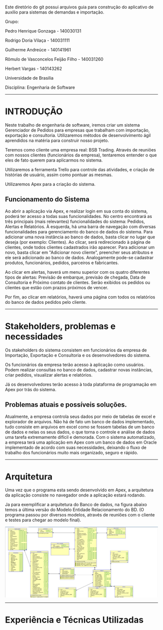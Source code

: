 Este diretório do git possui arquivos guia para construção do aplicativo de auxilio para sistemas de demandas e importação.

Grupo:

Pedro Henrique Gonzaga - 140030131

Rodrigo Doria Vilaça - 140031111

Guilherme Andreúce - 140141961

Rômulo de Vasconcelos Feijão Filho - 140031260

Herbert Vargas - 140143262

Universidade de Brasilia

Disciplina: Engenharia de Software

-----------------------------------------------------------------------------

# INTRODUÇÃO

Neste trabalho de engenharia de software, iremos criar um sistema Gerenciador de Pedidos para empresas que trabalham com importação, exportação e consultoria. Utilizaremos métodos de desenvolvimento ágil aprendidos na matéria para construir nosso projeto. 

Teremos como cliente uma empresa real: BSB Trading. Através de reuniões com nossos clientes (funcionários da empresa), tentaremos entender o que eles de fato querem para aplicarmos no sistema.

Utilizaremos a ferramenta Trello para controle das atividades, e criação de histórias de usuário, assim como pontuar as mesmas.

Utilizaremos Apex para a criação do sistema.

## Funcionamento do Sistema

Ao abrir a aplicação via Apex, e realizar login em sua conta do sistema, poderá ter acesso a todas suas funcionalidades.
No centro encontrará as três principais (mais relevantes) funcionalidades do sistema: Pedidos, Alertas e Relatórios.
À esquerda, há uma barra de navegação com diversas funcionalidades para gerenciamento do banco de dados do sistema.
Para adicionar uma nova instância ao banco de dados, basta clicar no lugar que deseja (por exemplo: Clientes). Ao clicar, será redirecionado à página de clientes, onde todos clientes cadastrados irão aparecer. Para adicionar um novo, basta clicar em "Adicionar novo cliente", preencher seus atributos e ele será adicionado ao banco de dados.
Analogamente pode-se cadastrar produtos, funcionários, pedidos, parceiros e fabricantes.

Ao clicar em alertas, haverá um menu superior com os quatro diferentes tipos de alertas: Previsão de embarque, previsão de chegada, Data de Consultoria e Próximo contato de clientes.
Serão exibidos os pedidos ou clientes que estão com prazos próximos de vencer.

Por fim, ao clicar em relatórios, haverá uma página com todos os relatórios do banco de dados pedidos pelo cliente.

-----------------------------------------------------------------------------

# Stakeholders, problemas e necessidades

Os stakeholders do sistema consistem em funcionários da empresa de Importação, Exportação e Consultoria e os desenvolvedores do sistema.

Os funcionários da empresa terão acesso à aplicação como usuários. Podem realizar consultas no banco de dados, cadastrar novas instâncias, criar pedidos, visualizar alertas e relatórios.

Já os desenvolvedores terão acesso à toda plataforma de programação em Apex por trás do sistema.

## Problemas atuais e possíveis soluções.

Atualmente, a empresa controla seus dados por meio de tabelas de excel e explorador de arquivos. Não há de fato um banco de dados implementado, tudo consiste em arquivos em excel como se fossem tabelas de um banco de dados e nelas os seus dados, o que torna o controle e análise de dados uma tarefa extremamente difícil e demorada. Com o sistema automatizado, a empresa terá uma aplicação em Apex com um banco de dados em Oracle implementado de acordo com suas necessidades, deixando o fluxo de trabalho dos funcionários muito mais organizado, seguro e rápido. 

-----------------------------------------------------------------------------

# Arquitetura

Uma vez que o programa esta sendo desenvolvido em Apex, a arquitetura da aplicação consiste no navegador onde a aplicação estará rodando.

Ja para exemplificar a  arquitetura do Banco de dados, na figura abaixo temos a última versão do Modelo Entidade Relacionamento do BD. (O programa passou por diversos modelos, através de reuniões com o cliente e testes para chegar ao modelo final).

![MER do Banco de Dados](SisImport/tableasV2.PNG)


-----------------------------------------------------------------------------

# Experiência e Técnicas Utilizadas









